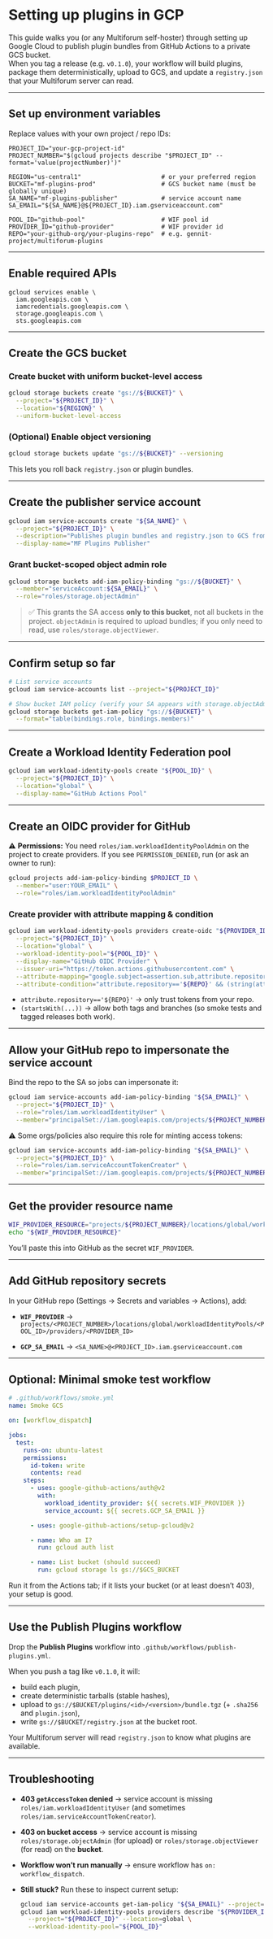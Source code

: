 # Setting up plugins in GCP

This guide walks you (or any Multiforum self-hoster) through setting up Google Cloud to publish plugin bundles from GitHub Actions to a private GCS bucket.  
When you tag a release (e.g. `v0.1.0`), your workflow will build plugins, package them deterministically, upload to GCS, and update a `registry.json` that your Multiforum server can read.

---

## Set up environment variables

Replace values with your own project / repo IDs:

```
PROJECT_ID="your-gcp-project-id"
PROJECT_NUMBER="$(gcloud projects describe "$PROJECT_ID" --format='value(projectNumber)')"

REGION="us-central1"                      # or your preferred region
BUCKET="mf-plugins-prod"                  # GCS bucket name (must be globally unique)
SA_NAME="mf-plugins-publisher"            # service account name
SA_EMAIL="${SA_NAME}@${PROJECT_ID}.iam.gserviceaccount.com"

POOL_ID="github-pool"                     # WIF pool id
PROVIDER_ID="github-provider"             # WIF provider id
REPO="your-github-org/your-plugins-repo"  # e.g. gennit-project/multiforum-plugins
```

---

## Enable required APIs

```
gcloud services enable \
  iam.googleapis.com \
  iamcredentials.googleapis.com \
  storage.googleapis.com \
  sts.googleapis.com
```

---

## Create the GCS bucket

### Create bucket with uniform bucket-level access

```bash
gcloud storage buckets create "gs://${BUCKET}" \
  --project="${PROJECT_ID}" \
  --location="${REGION}" \
  --uniform-bucket-level-access
```

### (Optional) Enable object versioning

```bash
gcloud storage buckets update "gs://${BUCKET}" --versioning
```

This lets you roll back `registry.json` or plugin bundles.

---

## Create the publisher service account

```bash
gcloud iam service-accounts create "${SA_NAME}" \
  --project="${PROJECT_ID}" \
  --description="Publishes plugin bundles and registry.json to GCS from GitHub Actions" \
  --display-name="MF Plugins Publisher"
```

### Grant bucket-scoped object admin role

```bash
gcloud storage buckets add-iam-policy-binding "gs://${BUCKET}" \
  --member="serviceAccount:${SA_EMAIL}" \
  --role="roles/storage.objectAdmin"
```

> ✅ This grants the SA access **only to this bucket**, not all buckets in the project.
> `objectAdmin` is required to upload bundles; if you only need to read, use `roles/storage.objectViewer`.

---

## Confirm setup so far

```bash
# List service accounts
gcloud iam service-accounts list --project="${PROJECT_ID}"

# Show bucket IAM policy (verify your SA appears with storage.objectAdmin)
gcloud storage buckets get-iam-policy "gs://${BUCKET}" \
  --format="table(bindings.role, bindings.members)"
```

---

## Create a Workload Identity Federation pool

```bash
gcloud iam workload-identity-pools create "${POOL_ID}" \
  --project="${PROJECT_ID}" \
  --location="global" \
  --display-name="GitHub Actions Pool"
```

---

## Create an OIDC provider for GitHub

⚠️ **Permissions:** You need `roles/iam.workloadIdentityPoolAdmin` on the project to create providers.
If you see `PERMISSION_DENIED`, run (or ask an owner to run):

```bash
gcloud projects add-iam-policy-binding $PROJECT_ID \
  --member="user:YOUR_EMAIL" \
  --role="roles/iam.workloadIdentityPoolAdmin"
```

### Create provider with attribute mapping & condition

```bash
gcloud iam workload-identity-pools providers create-oidc "${PROVIDER_ID}" \
  --project="${PROJECT_ID}" \
  --location="global" \
  --workload-identity-pool="${POOL_ID}" \
  --display-name="GitHub OIDC Provider" \
  --issuer-uri="https://token.actions.githubusercontent.com" \
  --attribute-mapping="google.subject=assertion.sub,attribute.repository=assertion.repository,attribute.ref=assertion.ref" \
  --attribute-condition="attribute.repository=='${REPO}' && (string(attribute.ref).startsWith('refs/tags/') || string(attribute.ref).startsWith('refs/heads/'))"
```

* `attribute.repository=='${REPO}'` → only trust tokens from your repo.
* `(startsWith(...))` → allow both tags and branches (so smoke tests and tagged releases both work).

---

## Allow your GitHub repo to impersonate the service account

Bind the repo to the SA so jobs can impersonate it:

```bash
gcloud iam service-accounts add-iam-policy-binding "${SA_EMAIL}" \
  --project="${PROJECT_ID}" \
  --role="roles/iam.workloadIdentityUser" \
  --member="principalSet://iam.googleapis.com/projects/${PROJECT_NUMBER}/locations/global/workloadIdentityPools/${POOL_ID}/attribute.repository/${REPO}"
```

⚠️ Some orgs/policies also require this role for minting access tokens:

```bash
gcloud iam service-accounts add-iam-policy-binding "${SA_EMAIL}" \
  --project="${PROJECT_ID}" \
  --role="roles/iam.serviceAccountTokenCreator" \
  --member="principalSet://iam.googleapis.com/projects/${PROJECT_NUMBER}/locations/global/workloadIdentityPools/${POOL_ID}/attribute.repository/${REPO}"
```

---

## Get the provider resource name

```bash
WIF_PROVIDER_RESOURCE="projects/${PROJECT_NUMBER}/locations/global/workloadIdentityPools/${POOL_ID}/providers/${PROVIDER_ID}"
echo "${WIF_PROVIDER_RESOURCE}"
```

You’ll paste this into GitHub as the secret `WIF_PROVIDER`.

---

## Add GitHub repository secrets

In your GitHub repo (Settings → Secrets and variables → Actions), add:

* **`WIF_PROVIDER`** →
  `projects/<PROJECT_NUMBER>/locations/global/workloadIdentityPools/<POOL_ID>/providers/<PROVIDER_ID>`

* **`GCP_SA_EMAIL`** →
  `<SA_NAME>@<PROJECT_ID>.iam.gserviceaccount.com`

---

## Optional: Minimal smoke test workflow

```yaml
# .github/workflows/smoke.yml
name: Smoke GCS

on: [workflow_dispatch]

jobs:
  test:
    runs-on: ubuntu-latest
    permissions:
      id-token: write
      contents: read
    steps:
      - uses: google-github-actions/auth@v2
        with:
          workload_identity_provider: ${{ secrets.WIF_PROVIDER }}
          service_account: ${{ secrets.GCP_SA_EMAIL }}

      - uses: google-github-actions/setup-gcloud@v2

      - name: Who am I?
        run: gcloud auth list

      - name: List bucket (should succeed)
        run: gcloud storage ls gs://$GCS_BUCKET
```

Run it from the Actions tab; if it lists your bucket (or at least doesn’t 403), your setup is good.

---

## Use the Publish Plugins workflow

Drop the **Publish Plugins** workflow into `.github/workflows/publish-plugins.yml`.

When you push a tag like `v0.1.0`, it will:

* build each plugin,
* create deterministic tarballs (stable hashes),
* upload to `gs://$BUCKET/plugins/<id>/<version>/bundle.tgz` (+ `.sha256` and `plugin.json`),
* write `gs://$BUCKET/registry.json` at the bucket root.

Your Multiforum server will read `registry.json` to know what plugins are available.

---

## Troubleshooting

* **403 `getAccessToken` denied** → service account is missing `roles/iam.workloadIdentityUser` (and sometimes `roles/iam.serviceAccountTokenCreator`).
* **403 on bucket access** → service account is missing `roles/storage.objectAdmin` (for upload) or `roles/storage.objectViewer` (for read) on the **bucket**.
* **Workflow won’t run manually** → ensure workflow has `on: workflow_dispatch`.
* **Still stuck?** Run these to inspect current setup:

  ```bash
  gcloud iam service-accounts get-iam-policy "${SA_EMAIL}" --project="${PROJECT_ID}"
  gcloud iam workload-identity-pools providers describe "${PROVIDER_ID}" \
    --project="${PROJECT_ID}" --location=global \
    --workload-identity-pool="${POOL_ID}"
  ```
